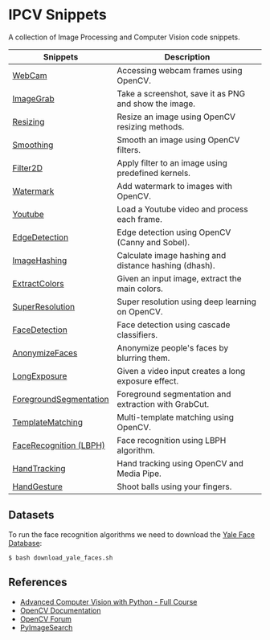 # IPCV Snippets

A collection of Image Processing and Computer Vision code snippets.

| Snippets                                                    | Description                                           |
|-------------------------------------------------------------|-------------------------------------------------------|
| [WebCam](./webcam/main.py)                                  | Accessing webcam frames using OpenCV.                 |
| [ImageGrab](./image_grab/main.py)                           | Take a screenshot, save it as PNG and show the image. |
| [Resizing](./resizing/main.py)                              | Resize an image using OpenCV resizing methods.        |
| [Smoothing](./smoothing/main.py)                            | Smooth an image using OpenCV filters.                 |
| [Filter2D](./filter2d/main.py)                              | Apply filter to an image using predefined kernels.    |
| [Watermark](./watermark/main.py)                            | Add watermark to images with OpenCV.                  |
| [Youtube](./youtube/main.py)                                | Load a Youtube video and process each frame.          |
| [EdgeDetection](./edge_detection/main.py)                   | Edge detection using OpenCV (Canny and Sobel).        |
| [ImageHashing](./image_hashing/main.py)                     | Calculate image hashing and distance hashing (dhash). |
| [ExtractColors](./extract_colors/main.py)                   | Given an input image, extract the main colors.        |
| [SuperResolution](./super_resolution/main.py)               | Super resolution using deep learning on OpenCV.       |
| [FaceDetection](./face_detection/main.py)                   | Face detection using cascade classifiers.             |
| [AnonymizeFaces](./anonymize_faces/main.py)                 | Anonymize people's faces by blurring them.            |
| [LongExposure](./long_exposure/main.py)                     | Given a video input creates a long exposure effect.   |
| [ForegroundSegmentation](./foreground_segmentation/main.py) | Foreground segmentation and extraction with GrabCut.  |
| [TemplateMatching](./template_matching/main.py)             | Multi-template matching using OpenCV.                 |
| [FaceRecognition (LBPH)](./lbph/main.py)                    | Face recognition using LBPH algorithm.                |
| [HandTracking](./hand_tracking/main.py)                     | Hand tracking using OpenCV and Media Pipe.            |
| [HandGesture](./hand_gesture/main.py)                       | Shoot balls using your fingers.                       |

## Datasets

To run the face recognition algorithms we need to download the [Yale Face Database](http://vision.ucsd.edu/content/yale-face-database):

```shell
$ bash download_yale_faces.sh
```

## References

- [Advanced Computer Vision with Python - Full Course](https://www.youtube.com/watch?v=01sAkU_NvOY)
- [OpenCV Documentation](https://docs.opencv.org/4.5.3/)
- [OpenCV Forum](https://forum.opencv.org/)
- [PyImageSearch](https://www.pyimagesearch.com/)
